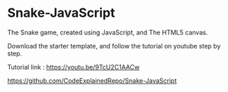 # Snake-JavaScript

The Snake game, created using JavaScript, and The HTML5 canvas.

Download the starter template, and follow the tutorial on youtube step by step.

Tutorial link : https://youtu.be/9TcU2C1AACw

https://github.com/CodeExplainedRepo/Snake-JavaScript
